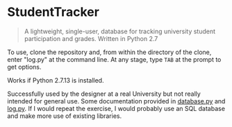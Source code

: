 # StudentTracker

> A lightweight, single-user, database for tracking university student
> participation and grades. Written in Python 2.7

To use, clone the repository and, from within the directory of the clone, enter
"log.py" at the command line. At any stage, type `TAB` at the prompt to get options.

Works if Python 2.7.13 is installed.

Successfully used by the designer at a real University but not really
intended for general use. Some documentation provided in
[database.py](database.py) and [log.py](log.py). If I would repeat the
exercise, I would probably use an SQL database and make more use of
existing libraries.


